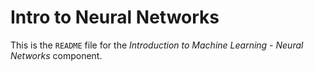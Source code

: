 # Intro to Neural Networks

This is the ```README``` file for the *Introduction to Machine Learning - Neural Networks* component.

